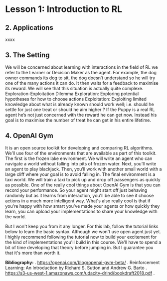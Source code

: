 

# Lesson 1: Introduction to RL

## 2. Applications

xxxx

## 3. The Setting

We will be concerned about learning with interactions in the field of RL we refer to the Learner or Decision Maker as the agent.
For example, the dog owner commands its dog to sit, the dog doesn’t understand so he will try one of the many actions it can do. It then waits for a feedback to maximise its reward. We will see that this situation is actually quite complexe.
Exploration-Exploitation Dilemma
Exploration: Exploring potential hypotheses for how to choose actions
Exploitation: Exploiting limited knowledge about what is already known should work well; i.e. should he settle for just one treat or should he aim higher ?
If the Puppy is a real RL agent he’s not just concerned with the reward he can get now. Instead his goal is to maximise the number of treat he can get in his entire lifetime.

## 4. OpenAI Gym
It is an open source toolkit for developing and comparing RL algorithms. We’ll use four of the environments that are available as part of this toolkit.
The first is the frozen lake environment. We will write an agent who can navigate a world without falling into pits of frozen water. Next, you’ll write an agent to play blackjack. Then, you’ll work with another small world with a large cliff where your goal is to avoid falling in. The final environment is a taxi world. We will train a taxi to pick up and drop off passengers as quickly as possible.
One of the really cool things about OpenAI Gym is that you can record your performance. 
So your agent might start off just behaving randomly but as it learns from interaction, 
you'll be able to see it choose actions in a much more intelligent way. What's also really cool is that if you're happy with how smart you've made your agents or how quickly they learn, you can upload your implementations to share your knowledge with the world. 

But I won't keep you from it any longer. For this lab, follow the tutorial links below to learn the basic syntax.
Although we won't use open agent just yet. I highly recommend following the tutorial now to build 
your excitement for the kind of implementations you'll build in this course. We'll have to spend a bit of time developing that theory before jumping in. But I guarantee you that it's more than worth it.

**Bibliography:** . 
https://openai.com/blog/openai-gym-beta/ . 
Reinforcement Learning: An Introduction by Richard S. Sutton and Andrew G. Barto . 
https://s3-us-west-1.amazonaws.com/udacity-drlnd/bookdraft2018.pdf . 